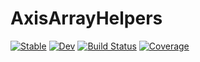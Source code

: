 # AxisArrayHelpers

[![Stable](https://img.shields.io/badge/docs-stable-blue.svg)](https://jw3126.github.io/AxisArrayHelpers.jl/stable)
[![Dev](https://img.shields.io/badge/docs-dev-blue.svg)](https://jw3126.github.io/AxisArrayHelpers.jl/dev)
[![Build Status](https://github.com/jw3126/AxisArrayHelpers.jl/workflows/CI/badge.svg)](https://github.com/jw3126/AxisArrayHelpers.jl/actions)
[![Coverage](https://codecov.io/gh/jw3126/AxisArrayHelpers.jl/branch/master/graph/badge.svg)](https://codecov.io/gh/jw3126/AxisArrayHelpers.jl)
